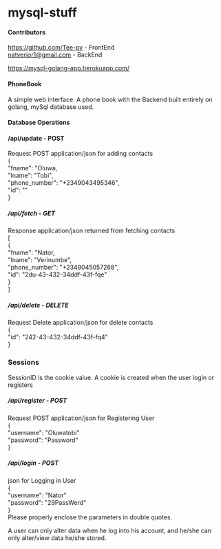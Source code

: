 # mysql-stuff

#### Contributors
https://github.com/Tee-py - FrontEnd        
natverior1@gmail.com - BackEnd

https://mysql-golang-app.herokuapp.com/

#### PhoneBook
A simple web interface. A phone book with the Backend built entirely on golang, mySql database used.
 
#### Database Operations


#### /api/update - POST
Request POST application/json for adding contacts   
	{    
		"fname": "Oluwa,    
		"lname": "Tobi",   
		"phone_number": "+2349043495346",   
		"id": ""   
	}    
	
##### /api/fetch - GET
Response application/json returned from fetching contacts     
[  
 	{    
 		"fname": "Nator,    
 		"lname": "Verinumbe",   
 		"phone_number": "+2349045057268",   
 		"id": "2du-43-432-34ddf-43f-fqe"   
 	}   
]       
	
##### /api/delete - DELETE
Request Delete application/json for delete contacts        
	{       
		"id": "242-43-432-34ddf-43f-fq4"    
	}     
 
### Sessions
SessionID is the cookie value. A cookie is created when the user login or registers


##### /api/register - POST
Request POST application/json for Registering User     
	{      
	    "username": "Oluwatobi"   
	    "password": "Password"   
	}   


##### /api/login - POST
json for Logging in User     
    {   
	    "username": "Nator"    
	    "password": "29PassWerd"    
    }    
    Please properly enclose the parameters in double quotes.

A user can only alter data when he log into his account,
 and he/she can only alter/view data he/she stored.


